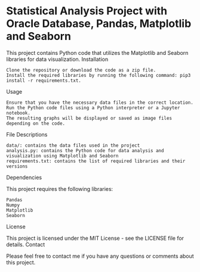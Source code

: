 # Statistical Analysis Project with Oracle Database, Pandas, Matplotlib and Seaborn

This project contains Python code that utilizes the Matplotlib and Seaborn libraries for data visualization.
Installation

    Clone the repository or download the code as a zip file.
    Install the required libraries by running the following command: pip3 install -r requirements.txt.

Usage

    Ensure that you have the necessary data files in the correct location.
    Run the Python code files using a Python interpreter or a Jupyter notebook.
    The resulting graphs will be displayed or saved as image files depending on the code.

File Descriptions

    data/: contains the data files used in the project
    analysis.py: contains the Python code for data analysis and visualization using Matplotlib and Seaborn
    requirements.txt: contains the list of required libraries and their versions

Dependencies

This project requires the following libraries:

    Pandas
    Numpy
    Matplotlib
    Seaborn

License

This project is licensed under the MIT License - see the LICENSE file for details.
Contact

Please feel free to contact me if you have any questions or comments about this project.
